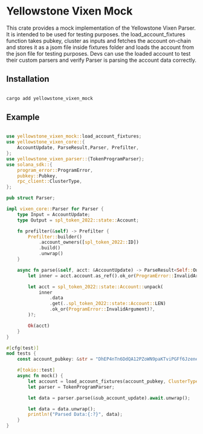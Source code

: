 # Yellowstone Vixen Mock

This crate provides a mock implementation of the Yellowstone Vixen Parser. It is intended to be used for testing purposes.
the load_account_fixtures function takes pubkey, cluster as inputs and fetches the account on-chain and stores it as a jsom file inside fixtures folder and loads the account from the json file for testing purposes. Devs can use the loaded account to test their custom parsers and verify Parser is parsing the account data correctly.

## Installation

```bash

cargo add yellowstone_vixen_mock

```

## Example

```rust

use yellowstone_vixen_mock::load_account_fixtures;
use yellowstone_vixen_core::{
    AccountUpdate, ParseResult,Parser, Prefilter,
};
use yellowstone_vixen_parser::{TokenProgramParser};
use solana_sdk::{
    program_error::ProgramError,
    pubkey::Pubkey,
    rpc_client::ClusterType,
};

pub struct Parser;

impl vixen_core::Parser for Parser {
    type Input = AccountUpdate;
    type Output = spl_token_2022::state::Account;

    fn prefilter(&self) -> Prefilter {
        Prefilter::builder()
            .account_owners([spl_token_2022::ID])
            .build()
            .unwrap()
    }

    async fn parse(&self, acct: &AccountUpdate) -> ParseResult<Self::Output> {
        let inner = acct.account.as_ref().ok_or(ProgramError::InvalidArgument)?;

        let acct = spl_token_2022::state::Account::unpack(
            inner
                .data
                .get(..spl_token_2022::state::Account::LEN)
                .ok_or(ProgramError::InvalidArgument)?,
        )?;

        Ok(acct)
    }
}

#[cfg(test)]
mod tests {
    const account_pubkey: &str = "DhEP4nTn6DdQA12PZoWN9paKTviPGFf6JzeneB4hGVb2";

    #[tokio::test]
    async fn mock() {
        let account = load_account_fixtures(account_pubkey, ClusterType::Devnet).await.unwrap();
        let parser = TokenProgramParser;

        let data = parser.parse(&sub_account_update).await.unwrap();

        let data = data.unwrap();
        println!("Parsed Data:{:?}", data);
    }
}

```
